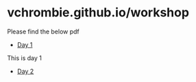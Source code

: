 # vchrombie.github.io/workshop

Please find the below pdf

- [Day 1](https://vchrombie.github.io/workshop/day1.pdf)

This is day 1

- [Day 2](https://vchrombie.github.io/workshop/day2.pdf)
